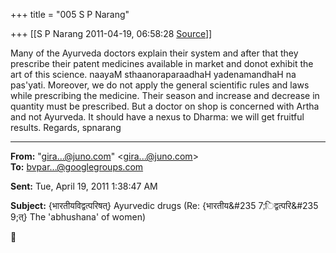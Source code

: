+++
title = "005 S P Narang"

+++
[[S P Narang	2011-04-19, 06:58:28 [Source](https://groups.google.com/g/bvparishat/c/9wJtGHxLUVk)]]



Many of the Ayurveda doctors explain their system and after that they prescribe their patent medicines available in market and donot exhibit the art of this science. naayaM sthaanoraparaadhaH yadenamandhaH na pas'yati. Moreover, we do not apply the general scientific rules and laws while prescribing the medicine. Their season and increase and decrease in quantity must be prescribed. But a doctor on shop is concerned with Artha and not Ayurveda. It should have a nexus to Dharma: we will get fruitful results. Regards, spnarang

  

------------------------------------------------------------------------

**From:** "[gira...@juno.com]()" \<[gira...@juno.com]()\>  
**To:** [bvpar...@googlegroups.com]()  

**Sent:** Tue, April 19, 2011 1:38:47 AM

  
**Subject:** {भारतीयविद्वत्परिषत्} Ayurvedic drugs (Re: {&#2349;&#2366;&#2352;&#2340;&#2368;&#2351;&#235 7;&#2367;&#2342;&#2381;&#2357;&#2340;&#2381;&#2346;&#2352;&#2367;&#235 9;&#2340;&#2381;} The 'abhushana' of women)  



